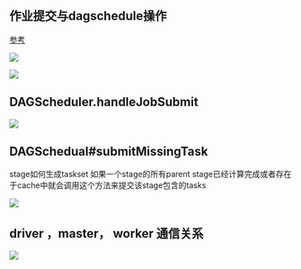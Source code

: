 ##   作业提交与dagschedule操作
[参考](http://blog.jasonding.top/tags/Spark/)

![](http://7xo3b7.com1.z0.glb.clouddn.com/00000000000000000000000000000000_pt_b_photo_012.jpg)

![](http://7xo3b7.com1.z0.glb.clouddn.com/00000000000000000000000000000000_pt_b_photo_031.jpg)

##    DAGScheduler.handleJobSubmit
![](http://7xo3b7.com1.z0.glb.clouddn.com/00000000000000000000000000000000_pt_b_photo_015.jpg)

##   DAGSchedual#submitMissingTask

stage如何生成taskset
如果一个stage的所有parent stage已经计算完成或者存在于cache中就会调用这个方法来提交该stage包含的tasks

![](http://7xo3b7.com1.z0.glb.clouddn.com/00000000000000000000000000000000_pt_b_photo_027.jpg)

##   driver ，master， worker 通信关系
![](http://7xo3b7.com1.z0.glb.clouddn.com/00000000000000000000000000000000_pt_b_photo_025.jpg)




